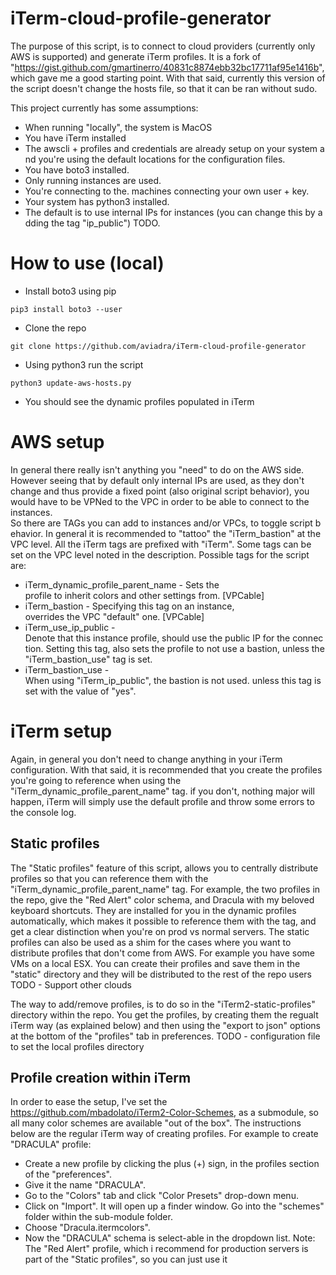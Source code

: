 # iTerm-cloud-profile-generator

The purpose of this script, is to connect to cloud providers (currently only AWS is supported) and generate iTerm profiles.
It is a fork of "https://gist.github.com/gmartinerro/40831c8874ebb32bc17711af95e1416b", which gave me a good starting point. With that said, currently this version of the script doesn't change the hosts file, so that it can be ran without sudo.

This project currently has some assumptions:
- When running "locally", the system is MacOS
- You have iTerm installed
- The awscli + profiles and credentials are already setup on your system and you're using the default locations for the configuration files.
- You have boto3 installed.
- Only running instances are used.
- You're connecting to the. machines connecting your own user + key.
- Your system has python3 installed.
- The default is to use internal IPs for instances (you can change this by adding the tag "ip_public") TODO.

# How to use (local)
- Install boto3 using pip

`pip3 install boto3 --user`

- Clone the repo

`git clone https://github.com/aviadra/iTerm-cloud-profile-generator`
- Using python3 run the script

`python3 update-aws-hosts.py`
- You should see the dynamic profiles populated in iTerm

# AWS setup
In general there really isn't anything you "need" to do on the AWS side. However seeing that by default only internal IPs are used, as they don't change and thus provide a fixed point (also original script behavior), you would have to be VPNed to the VPC in order to be able to connect to the instances. So there are TAGs you can add to instances and/or VPCs, to toggle script behavior. In general it is recommended to "tattoo" the "iTerm_bastion" at the VPC level.
All the iTerm tags are prefixed with "iTerm". Some tags can be set on the VPC level noted in the description.
Possible tags for the script are:
- iTerm_dynamic_profile_parent_name - Sets the profile to inherit colors and other settings from. [VPCable]
- iTerm_bastion - Specifying this tag on an instance, overrides the VPC "default" one. [VPCable]
- iTerm_use_ip_public - Denote that this instance profile, should use the public IP for the connection. Setting this tag, also sets the profile to not use a bastion, unless the "iTerm_bastion_use" tag is set.
- iTerm_bastion_use - When using "iTerm_ip_public", the bastion is not used. unless this tag is set with the value of "yes".

# iTerm setup
Again, in general you don't need to change anything in your iTerm configuration. With that said, it is recommended that you create the profiles you're going to reference when using the "iTerm_dynamic_profile_parent_name" tag. if you don't, nothing major will happen, iTerm will simply use the default profile and throw some errors to the console log.

## Static profiles
The "Static profiles" feature of this script, allows you to centrally distribute profiles so that you can reference them with the "iTerm_dynamic_profile_parent_name" tag. For example, the two profiles in the repo, give the "Red Alert" color schema, and Dracula with my beloved keyboard shortcuts. They are installed for you in the dynamic profiles automatically, which makes it possible to reference them with the tag, and get a clear distinction when you're on prod vs normal servers.
The static profiles can also be used as a shim for the cases where you want to distribute profiles that don't come from AWS. For example you have some VMs on a local ESX. You can create their profiles and save them in the "static" directory and they will be distributed to the rest of the repo users
TODO - Support other clouds

The way to add/remove profiles, is to do so in the "iTerm2-static-profiles" directory within the repo. You get the profiles, by creating them the regualt iTerm way (as explained below) and then using the "export to json" options at the bottom of the "profiles" tab in preferences.
TODO - configuration file to set the local profiles directory

## Profile creation within iTerm
In order to ease the setup, I've set the https://github.com/mbadolato/iTerm2-Color-Schemes, as a submodule, so all many color schemes are available "out of the box". 
The instructions below are the regular iTerm way of creating profiles.
For example to create "DRACULA" profile:
- Create a new profile by clicking the plus (+) sign, in the profiles section of the "preferences".
- Give it the name "DRACULA".
- Go to the "Colors" tab and click "Color Presets" drop-down menu.
- Click on "Import". It will open up a finder window. Go into the "schemes" folder within the sub-module folder.
- Choose "Dracula.itermcolors".
- Now the "DRACULA" schema is select-able in the dropdown list.
Note: The "Red Alert" profile, which i recommend for production servers is part of the "Static profiles", so you can just use it
